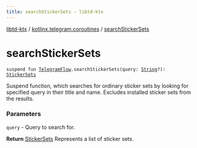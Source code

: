 ```yaml
---
title: searchStickerSets - libtd-ktx
---
```


[libtd-ktx](../index.html) / [kotlinx.telegram.coroutines](index.html) / [searchStickerSets](./search-sticker-sets.html)

# searchStickerSets

`suspend fun `[`TelegramFlow`](../kotlinx.telegram.core/-telegram-flow/index.html)`.searchStickerSets(query: `[`String`](https://kotlinlang.org/api/latest/jvm/stdlib/kotlin/-string/index.html)`?): `[`StickerSets`](https://tdlibx.github.io/td/docs/org/drinkless/td/libcore/telegram/TdApi/StickerSets.html)

Suspend function, which searches for ordinary sticker sets by looking for specified query in
their title and name. Excludes installed sticker sets from the results.

### Parameters

`query` - Query to search for.

**Return**
[StickerSets](https://tdlibx.github.io/td/docs/org/drinkless/td/libcore/telegram/TdApi/StickerSets.html) Represents a list of sticker sets.


